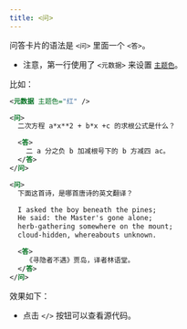 ```yaml
---
title: <问>
---
```


问答卡片的语法是 `<问>` 里面一个 `<答>`。

- 注意，第一行使用了 `<元数据>` 来设置 [`主题色`](../metadata/theme-color.md)。

比如：

```xml
<元数据 主题色="红" />

<问>
  二次方程 a*x**2 + b*x +c 的求根公式是什么？

  <答>
    二 a 分之负 b 加减根号下的 b 方减四 ac。
  </答>
</问>

<问>
  下面这首诗，是哪首唐诗的英文翻译？

  I asked the boy beneath the pines;
  He said: the Master's gone alone;
  herb-gathering somewhere on the mount;
  cloud-hidden, whereabouts unknown.

  <答>
    《寻隐者不遇》贾岛，译者林语堂。
  </答>
</问>
```

效果如下：

- 点击 `</>` 按钮可以查看源代码。

<mimor src="question-example-1.mimor" />
